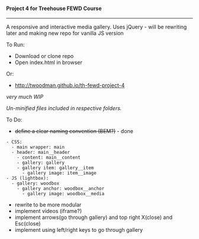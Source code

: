 #### Project 4 for Treehouse FEWD Course
----

A responsive and interactive media gallery.
Uses jQuery - will be rewriting later and making new repo for vanilla JS version


To Run:
- Download or clone repo
- Open index.html in browser


Or:
- http://twoodman.github.io/th-fewd-project-4


*very much WIP*


*Un-minified files included in respective folders.*


To Do:

- ~~define a clear naming convention (BEM?)~~ - done
```
- CSS:
  - main wrapper: main
  - header: main__header
    - content: main__content
    - gallery: gallery
    - gallery item: gallery__item
      - gallery image: item__image
- JS (lightbox):
  - gallery: woodbox
    - gallery anchor: woodbox__anchor
      - gallery image: woodbox__media
```

- rewrite to be more modular
- implement videos (iframe?)
- implement arrows(go through gallery) and top right X(close) and Esc(close)
- implement using left/right keys to go through gallery
